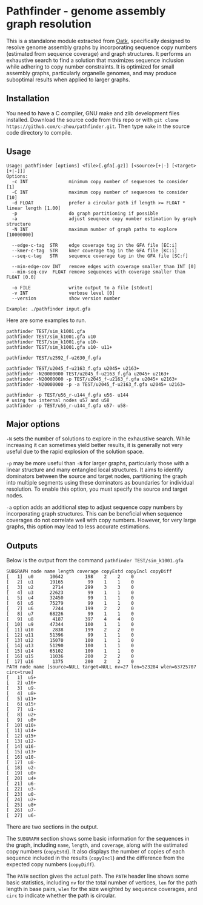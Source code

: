 # Pathfinder - genome assembly graph resolution

This is a standalone module extracted from [Oatk](https://github.com/c-zhou/oatk), specifically designed to 
resolve genome assembly graphs by incorporating sequence copy numbers (estimated from sequence coverage) and 
graph structures. It performs an exhaustive search to find a solution that maximizes sequence inclusion while 
adhering to copy number constraints. It is optimized for small assembly graphs, particularly organelle genomes, 
and may produce suboptimal results when applied to larger graphs.

## Installation

You need to have a C compiler, GNU make and zlib development files installed. Download the source code from 
this repo or with `git clone https://github.com/c-zhou/pathfinder.git`. Then type `make` in the source code 
directory to compile.

## Usage

```
Usage: pathfinder [options] <file>[.gfa[.gz]] [<source>[+|-] [<target>[+|-]]]
Options:
  -c INT               minimum copy number of sequences to consider [1]
  -C INT               maximum copy number of sequences to consider [10]
  -d FLOAT             prefer a circular path if length >= FLOAT * linear length [1.00]
  -p                   do graph partitioning if possible
  -a                   adjust seuqnece copy number estimation by graph structure
  -N INT               maximum number of graph paths to explore [10000000]
 
  --edge-c-tag  STR    edge coverage tag in the GFA file [EC:i] 
  --kmer-c-tag  STR    kmer coverage tag in the GFA file [KC:i] 
  --seq-c-tag   STR    sequence coverage tag in the GFA file [SC:f]
 
  --min-edge-cov INT   remove edges with coverage smaller than INT [0]
  --min-seq-cov  FLOAT remove sequences with coverage smaller than FLOAT [0.0]

  -o FILE              write output to a file [stdout]
  -v INT               verbose level [0]
  --version            show version number

Example: ./pathfinder input.gfa
```

Here are some examples to run.

```
pathfinder TEST/sim_k1001.gfa
pathfinder TEST/sim_k1001.gfa u10
pathfinder TEST/sim_k1001.gfa u10-
pathfinder TEST/sim_k1001.gfa u10- u11+

pathfinder TEST/u2592_f-u2630_f.gfa

pathfinder TEST/u2045_f-u2163_f.gfa u2045+ u2163+
pathfinder -N20000000 TEST/u2045_f-u2163_f.gfa u2045+ u2163+
pathfinder -N20000000 -p TEST/u2045_f-u2163_f.gfa u2045+ u2163+
pathfinder -N20000000 -p -a TEST/u2045_f-u2163_f.gfa u2045+ u2163+

pathfinder -p TEST/u56_r-u144_f.gfa u56- u144
# using two internal nodes u57 and u58
pathfinder -p TEST/u56_r-u144_f.gfa u57- u58-
```

## Major options

`-N` sets the number of solutions to explore in the exhaustive search. While increasing it can sometimes yield 
better results, it is generally not very useful due to the rapid explosion of the solution space.

`-p` may be more useful than `-N` for larger graphs, particularly those with a linear structure and many 
entangled local structures. It aims to identify dominators between the source and target nodes, partitioning 
the graph into multiple segments using these dominators as boundaries for individual resolution. To enable 
this option, you must specify the source and target nodes.

`-a` option adds an additional step to adjust sequence copy numbers by incorporating graph structures. This 
can be beneficial when sequence coverages do not correlate well with copy numbers. However, for very large graphs, 
this option may lead to less accurate estimations.

## Outputs

Below is the output from the command `pathfinder TEST/sim_k1001.gfa`

```
SUBGRAPH node name length coverage copyEstd copyIncl copyDiff
[   1]  u0      10642        198    2    2    0
[   2]  u1      19165         99    1    1    0
[   3]  u2       2714        299    3    3    0
[   4]  u3      22623         99    1    1    0
[   5]  u4      32450         99    1    1    0
[   6]  u5      75279         99    1    1    0
[   7]  u6       7244        199    2    2    0
[   8]  u7      68226         99    1    1    0
[   9]  u8       4187        397    4    4    0
[  10]  u9      47344        100    1    1    0
[  11] u10       2838        199    2    2    0
[  12] u11      51396         99    1    1    0
[  13] u12      15070        100    1    1    0
[  14] u13      51290        100    1    1    0
[  15] u14      65102        100    1    1    0
[  16] u15      11036        200    2    2    0
[  17] u16       1375        200    2    2    0
PATH node name [source=NULL target=NULL nv=27 len=523284 wlen=63725707 circ=true]
[   1]  u5+
[   2] u16+
[   3]  u9-
[   4]  u8+
[   5] u11+
[   6] u15+
[   7]  u1-
[   8]  u2+
[   9]  u8+
[  10] u10+
[  11] u14+
[  12] u15+
[  13] u12-
[  14] u16-
[  15] u13+
[  16] u10-
[  17]  u8-
[  18]  u2-
[  19]  u0+
[  20]  u4+
[  21]  u6-
[  22]  u3-
[  23]  u0-
[  24]  u2+
[  25]  u8+
[  26]  u7-
[  27]  u6-
```

There are two sections in the output.

The `SUBGRAPH` section shows some basic information for the sequences in the graph, including `name`, `length`, and 
`coverage`, along with the estimated copy numbers (`copyEstd`). It also displays the number of copies of each sequence 
included in the results (`copyIncl`) and the difference from the expected copy numbers (`copyDiff`).

The `PATH` section gives the actual path. The `PATH` header line shows some basic statistics, including `nv` for 
the total number of vertices, `len` for the path length in base pairs, `wlen` for the size weighted by sequence 
coverages, and `circ` to indicate whether the path is circular.
